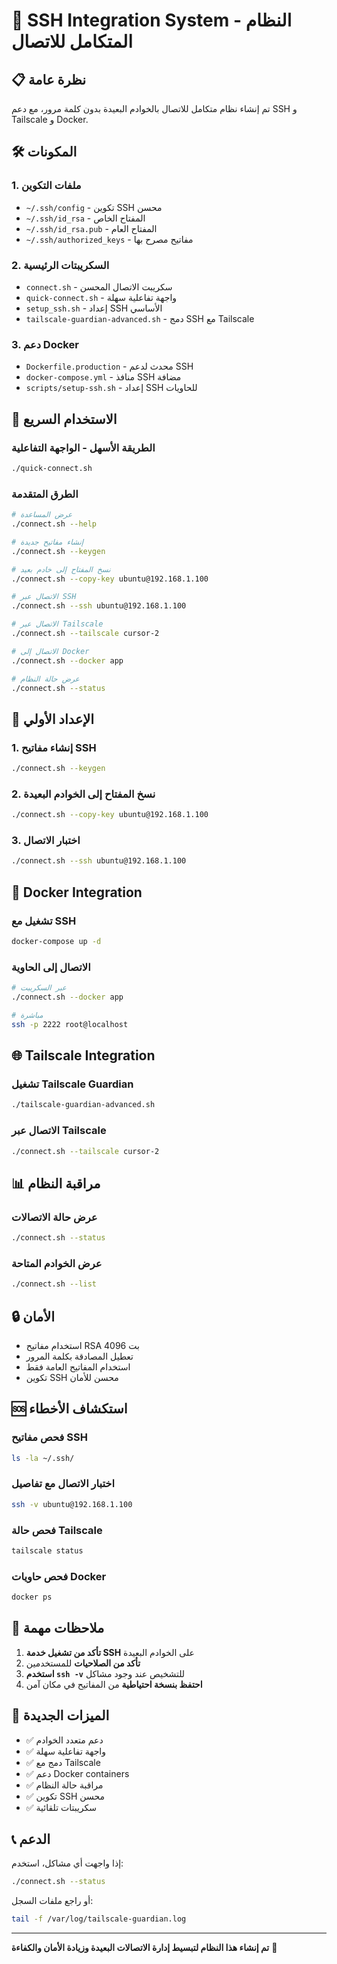 # 🚀 SSH Integration System - النظام المتكامل للاتصال

## 📋 نظرة عامة

تم إنشاء نظام متكامل للاتصال بالخوادم البعيدة بدون كلمة مرور، مع دعم SSH و Tailscale و Docker.

## 🛠️ المكونات

### 1. ملفات التكوين

- `~/.ssh/config` - تكوين SSH محسن
- `~/.ssh/id_rsa` - المفتاح الخاص
- `~/.ssh/id_rsa.pub` - المفتاح العام
- `~/.ssh/authorized_keys` - مفاتيح مصرح بها

### 2. السكريبتات الرئيسية

- `connect.sh` - سكريبت الاتصال المحسن
- `quick-connect.sh` - واجهة تفاعلية سهلة
- `setup_ssh.sh` - إعداد SSH الأساسي
- `tailscale-guardian-advanced.sh` - دمج SSH مع Tailscale

### 3. دعم Docker

- `Dockerfile.production` - محدث لدعم SSH
- `docker-compose.yml` - منافذ SSH مضافة
- `scripts/setup-ssh.sh` - إعداد SSH للحاويات

## 🚀 الاستخدام السريع

### الطريقة الأسهل - الواجهة التفاعلية

```bash
./quick-connect.sh
```

### الطرق المتقدمة

```bash
# عرض المساعدة
./connect.sh --help

# إنشاء مفاتيح جديدة
./connect.sh --keygen

# نسخ المفتاح إلى خادم بعيد
./connect.sh --copy-key ubuntu@192.168.1.100

# الاتصال عبر SSH
./connect.sh --ssh ubuntu@192.168.1.100

# الاتصال عبر Tailscale
./connect.sh --tailscale cursor-2

# الاتصال إلى Docker
./connect.sh --docker app

# عرض حالة النظام
./connect.sh --status
```

## 🔧 الإعداد الأولي

### 1. إنشاء مفاتيح SSH

```bash
./connect.sh --keygen
```

### 2. نسخ المفتاح إلى الخوادم البعيدة

```bash
./connect.sh --copy-key ubuntu@192.168.1.100
```

### 3. اختبار الاتصال

```bash
./connect.sh --ssh ubuntu@192.168.1.100
```

## 🐳 Docker Integration

### تشغيل مع SSH

```bash
docker-compose up -d
```

### الاتصال إلى الحاوية

```bash
# عبر السكريبت
./connect.sh --docker app

# مباشرة
ssh -p 2222 root@localhost
```

## 🌐 Tailscale Integration

### تشغيل Tailscale Guardian

```bash
./tailscale-guardian-advanced.sh
```

### الاتصال عبر Tailscale

```bash
./connect.sh --tailscale cursor-2
```

## 📊 مراقبة النظام

### عرض حالة الاتصالات

```bash
./connect.sh --status
```

### عرض الخوادم المتاحة

```bash
./connect.sh --list
```

## 🔒 الأمان

- استخدام مفاتيح RSA 4096 بت
- تعطيل المصادقة بكلمة المرور
- استخدام المفاتيح العامة فقط
- تكوين SSH محسن للأمان

## 🆘 استكشاف الأخطاء

### فحص مفاتيح SSH

```bash
ls -la ~/.ssh/
```

### اختبار الاتصال مع تفاصيل

```bash
ssh -v ubuntu@192.168.1.100
```

### فحص حالة Tailscale

```bash
tailscale status
```

### فحص حاويات Docker

```bash
docker ps
```

## 📝 ملاحظات مهمة

1. **تأكد من تشغيل خدمة SSH** على الخوادم البعيدة
2. **تأكد من الصلاحيات** للمستخدمين
3. **استخدم `ssh -v`** للتشخيص عند وجود مشاكل
4. **احتفظ بنسخة احتياطية** من المفاتيح في مكان آمن

## 🎯 الميزات الجديدة

- ✅ دعم متعدد الخوادم
- ✅ واجهة تفاعلية سهلة
- ✅ دمج مع Tailscale
- ✅ دعم Docker containers
- ✅ مراقبة حالة النظام
- ✅ تكوين SSH محسن
- ✅ سكريبتات تلقائية

## 📞 الدعم

إذا واجهت أي مشاكل، استخدم:

```bash
./connect.sh --status
```

أو راجع ملفات السجل:

```bash
tail -f /var/log/tailscale-guardian.log
```

---

**تم إنشاء هذا النظام لتبسيط إدارة الاتصالات البعيدة وزيادة الأمان والكفاءة** 🚀

